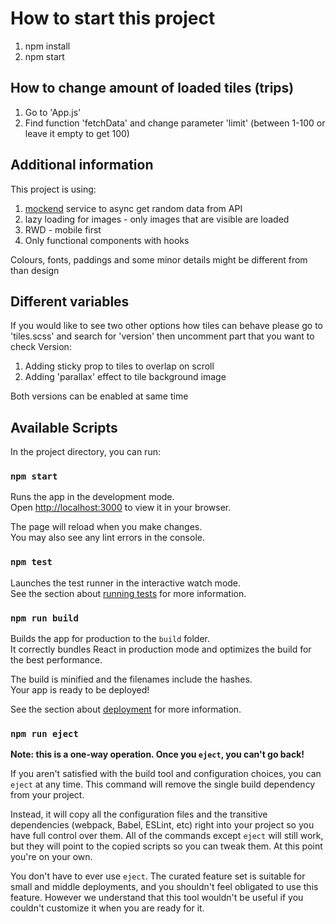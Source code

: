 # How to start this project
1. npm install
2. npm start

## How to change amount of loaded tiles (trips)
1. Go to 'App.js'
2. Find function 'fetchData' and change parameter 'limit' (between 1-100 or leave it empty to get 100)

## Additional information
This project is using: 
1. [mockend](https://mockend.com/tomaszpach/trav/city) service to async get random data from API
2. lazy loading for images - only images that are visible are loaded
3. RWD - mobile first
4. Only functional components with hooks

Colours, fonts, paddings and some minor details might be different from than design

## Different variables
If you would like to see two other options how tiles can behave please go to 'tiles.scss' and search for 'version' then uncomment part that you want to check
Version:
1. Adding sticky prop to tiles to overlap on scroll
2. Adding 'parallax' effect to tile background image

Both versions can be enabled at same time

## Available Scripts

In the project directory, you can run:

### `npm start`

Runs the app in the development mode.\
Open [http://localhost:3000](http://localhost:3000) to view it in your browser.

The page will reload when you make changes.\
You may also see any lint errors in the console.

### `npm test`

Launches the test runner in the interactive watch mode.\
See the section about [running tests](https://facebook.github.io/create-react-app/docs/running-tests) for more information.

### `npm run build`

Builds the app for production to the `build` folder.\
It correctly bundles React in production mode and optimizes the build for the best performance.

The build is minified and the filenames include the hashes.\
Your app is ready to be deployed!

See the section about [deployment](https://facebook.github.io/create-react-app/docs/deployment) for more information.

### `npm run eject`

**Note: this is a one-way operation. Once you `eject`, you can't go back!**

If you aren't satisfied with the build tool and configuration choices, you can `eject` at any time. This command will remove the single build dependency from your project.

Instead, it will copy all the configuration files and the transitive dependencies (webpack, Babel, ESLint, etc) right into your project so you have full control over them. All of the commands except `eject` will still work, but they will point to the copied scripts so you can tweak them. At this point you're on your own.

You don't have to ever use `eject`. The curated feature set is suitable for small and middle deployments, and you shouldn't feel obligated to use this feature. However we understand that this tool wouldn't be useful if you couldn't customize it when you are ready for it.